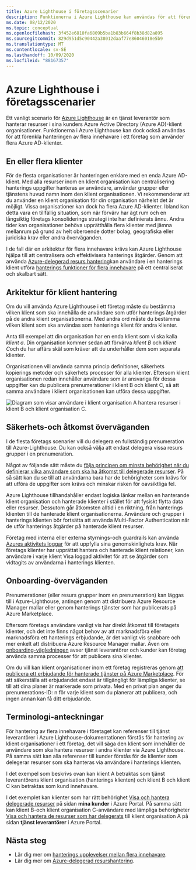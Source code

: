 ```yaml
---
title: Azure Lighthouse i företagsscenarier
description: Funktionerna i Azure Lighthouse kan användas för att förenkla hanteringen av flera innehavare i ett företag som använder flera Azure AD-klienter.
ms.date: 08/12/2020
ms.topic: conceptual
ms.openlocfilehash: 3f452e6810fa6809b5ba1b83b664f8b38d82a895
ms.sourcegitcommit: 829d951d5c90442a38012daaf77e86046018e5b9
ms.translationtype: MT
ms.contentlocale: sv-SE
ms.lasthandoff: 10/09/2020
ms.locfileid: "88167357"
---
```

# <a name="azure-lighthouse-in-enterprise-scenarios"></a>Azure Lighthouse i företagsscenarier

Ett vanligt scenario för [Azure Lighthouse](../overview.md) är en tjänst leverantör som hanterar resurser i sina kunders Azure Active Directory (Azure AD)-klient organisationer. Funktionerna i Azure Lighthouse kan dock också användas för att förenkla hanteringen av flera innehavare i ett företag som använder flera Azure AD-klienter.

## <a name="single-vs-multiple-tenants"></a>En eller flera klienter

För de flesta organisationer är hanteringen enklare med en enda Azure AD-klient. Med alla resurser inom en klient organisation kan centralisering hanterings uppgifter hanteras av användare, användar grupper eller tjänstens huvud namn inom den klient organisationen. Vi rekommenderar att du använder en klient organisation för din organisation närhelst det är möjligt. Vissa organisationer kan dock ha flera Azure AD-klienter. Ibland kan detta vara en tillfällig situation, som när förvärv har ägt rum och en långsiktig företags konsoliderings strategi inte har definierats ännu. Andra tider kan organisationer behöva upprätthålla flera klienter med jämna mellanrum på grund av helt oberoende dotter bolag, geografiska eller juridiska krav eller andra överväganden.

I de fall där en arkitektur för flera innehavare krävs kan Azure Lighthouse hjälpa till att centralisera och effektivisera hanterings åtgärder. Genom att använda [Azure-delegerad resurs hantering](azure-delegated-resource-management.md)kan användare i en hanterings klient utföra [hanterings funktioner för flera innehavare](cross-tenant-management-experience.md) på ett centraliserat och skalbart sätt.

## <a name="tenant-management-architecture"></a>Arkitektur för klient hantering

Om du vill använda Azure Lighthouse i ett företag måste du bestämma vilken klient som ska innehålla de användare som utför hanterings åtgärder på de andra klient organisationerna. Med andra ord måste du bestämma vilken klient som ska användas som hanterings klient för andra klienter.

Anta till exempel att din organisation har en enda klient som vi ska kalla *klient a*. Din organisation kommer sedan att förvärva *klient B* och *klient C*och du har affärs skäl som kräver att du underhåller dem som separata klienter.

Organisationen vill använda samma princip definitioner, säkerhets kopierings metoder och säkerhets processer för alla klienter. Eftersom klient organisationen redan innehåller användare som är ansvariga för dessa uppgifter kan du publicera prenumerationer i klient B och klient C, så att samma användare i klient organisationen kan utföra dessa uppgifter.

![Diagram som visar användare i klient organisation A hantera resurser i klient B och klient organisation C.](../media/enterprise-azure-lighthouse.jpg)

## <a name="security-and-access-considerations"></a>Säkerhets-och åtkomst överväganden

I de flesta företags scenarier vill du delegera en fullständig prenumeration till Azure-Lighthouse. Du kan också välja att endast delegera vissa resurs grupper i en prenumeration.

Något av följande sätt måste du [följa principen om minsta behörighet när du definierar vilka användare som ska ha åtkomst till delegerade resurser](recommended-security-practices.md#assign-permissions-to-groups-using-the-principle-of-least-privilege). På så sätt kan du se till att användarna bara har de behörigheter som krävs för att utföra de uppgifter som krävs och minskar risken för oavsiktliga fel.

Azure Lighthouse tillhandahåller endast logiska länkar mellan en hanterande klient organisation och hanterade klienter i stället för att fysiskt flytta data eller resurser. Dessutom går åtkomsten alltid i en riktning, från hanterings klienten till de hanterade klient organisationerna.  Användare och grupper i hanterings klienten bör fortsätta att använda Multi-Factor Authentication när de utför hanterings åtgärder på hanterade klient resurser.

Företag med interna eller externa styrnings-och guardrails kan använda [Azures aktivitets loggar](../../azure-monitor/platform/platform-logs-overview.md) för att uppfylla sina genomskinlighets krav. När företags klienter har upprättat hantera och hanterade klient relationer, kan användare i varje klient Visa loggad aktivitet för att se åtgärder som vidtagits av användarna i hanterings klienten.

## <a name="onboarding-considerations"></a>Onboarding-överväganden

Prenumerationer (eller resurs grupper inom en prenumeration) kan läggas till i Azure-Lighthouse, antingen genom att distribuera Azure Resource Manager mallar eller genom hanterings tjänster som har publicerats på Azure Marketplace.

Eftersom företags användare vanligt vis har direkt åtkomst till företagets klienter, och det inte finns något behov av att marknadsföra eller marknadsföra ett hanterings erbjudande, är det vanligt vis snabbare och mer enkelt att distribuera Azure Resource Manager mallar. Även om [onboarding-vägledningen](../how-to/onboard-customer.md) avser tjänst leverantörer och kunder kan företag använda samma processer för att publicera sina klienter.

Om du vill kan klient organisationer inom ett företag registreras genom [att publicera ett erbjudande för hanterade tjänster på Azure Marketplace](../how-to/publish-managed-services-offers.md). För att säkerställa att erbjudandet endast är tillgängligt för lämpliga klienter, se till att dina planer är markerade som privata. Med en privat plan anger du prenumerations-ID: n för varje klient som du planerar att publicera, och ingen annan kan få ditt erbjudande.

## <a name="terminology-notes"></a>Terminologi-anteckningar

För hantering av flera innehavare i företaget kan referenser till tjänst leverantörer i Azure Lighthouse-dokumentationen förstås för hantering av klient organisationer i ett företag, det vill säga den klient som innehåller de användare som ska hantera resurser i andra klienter via Azure Lighthouse. På samma sätt kan alla referenser till kunder förstås för de klienter som delegerar resurser som ska hanteras via användare i hanterings klienten.

I det exempel som beskrivs ovan kan klient A betraktas som tjänst leverantörens klient organisation (hanterings klienten) och klient B och klient C kan betraktas som kund innehavare.

I det exemplet kan klienter som har rätt behörighet [Visa och hantera delegerade resurser](../how-to/view-manage-customers.md) på sidan **mina kunder** i Azure Portal. På samma sätt kan klient B-och klient organisation C-användare med lämpliga behörigheter [Visa och hantera de resurser som har delegerats](../how-to/view-manage-service-providers.md) till klient organisation A på sidan **tjänst leverantörer** i Azure Portal.

## <a name="next-steps"></a>Nästa steg

- Lär dig mer om [hanterings upplevelser mellan flera innehavare](cross-tenant-management-experience.md).
- Lär dig mer om [Azure-delegerad resurshantering](azure-delegated-resource-management.md).